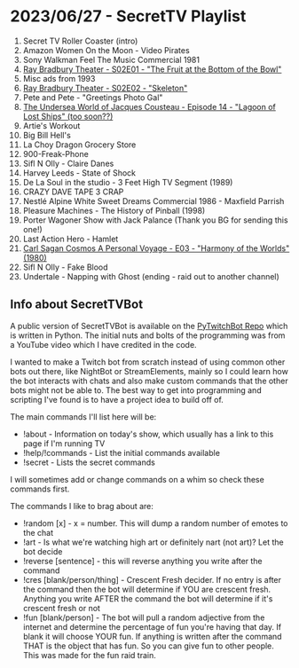 # 2023/06/27 - SecretTV Playlist

1. Secret TV Roller Coaster (intro)
2. Amazon Women On the Moon - Video Pirates
3. Sony Walkman Feel The Music Commercial 1981
4. [Ray Bradbury Theater - S02E01 - "The Fruit at the Bottom of the Bowl"](https://en.wikipedia.org/wiki/List_of_Ray_Bradbury_Theater_episodes)
5. Misc ads from 1993
6. [Ray Bradbury Theater - S02E02 - "Skeleton"](https://en.wikipedia.org/wiki/List_of_Ray_Bradbury_Theater_episodes)
7. Pete and Pete - "Greetings Photo Gal"
8. [The Undersea World of Jacques Cousteau - Episode 14 - "Lagoon of Lost Ships" (too soon??)](https://en.wikipedia.org/wiki/The_Undersea_World_of_Jacques_Cousteau)
9. Artie's Workout
10. Big Bill Hell's
11. La Choy Dragon Grocery Store
12. 900-Freak-Phone
13. Sifl N Olly - Claire Danes
14. Harvey Leeds - State of Shock
15. De La Soul in the studio - 3 Feet High TV Segment (1989)
16. CRAZY DAVE TAPE 3 CRAP
17. Nestlé Alpine White Sweet Dreams Commercial 1986 - Maxfield Parrish
18. Pleasure Machines - The History of Pinball (1998)
19. Porter Wagoner Show with Jack Palance (Thank you BG for sending this one!)
20. Last Action Hero - Hamlet
21. [Carl Sagan Cosmos A Personal Voyage - E03 - "Harmony of the Worlds" (1980)](https://en.wikipedia.org/wiki/Cosmos:_A_Personal_Voyage)
22. Sifl N Olly - Fake Blood
23. Undertale - Napping with Ghost (ending - raid out to another channel)




## Info about SecretTVBot

A public version of SecretTVBot is available on the [PyTwitchBot Repo](https://github.com/awbored/PyTwitchBot) which is written in Python.  The initial nuts and bolts of the programming was from a YouTube video which I have credited in the code.

I wanted to make a Twitch bot from scratch instead of using common other bots out there, like NightBot or StreamElements, mainly so I could learn how the bot interacts with chats and also make custom commands that the other bots might not be able to.  The best way to get into programming and scripting I've found is to have a project idea to build off of.

The main commands I'll list here will be:

 - !about - Information on today's show, which usually has a link to this page if I'm running TV
 - !help/!commands - List the initial commands available
 - !secret - Lists the secret commands

I will sometimes add or change commands on a whim so check these commands first.

The commands I like to brag about are:

 - !random [x] - x = number.  This will dump a random number of emotes to the chat
 - !art - Is what we're watching high art or definitely nart (not art)?  Let the bot decide
 - !reverse [sentence] - this will reverse anything you write after the command
 - !cres [blank/person/thing] - Crescent Fresh decider.  If no entry is after the command then the bot will determine if YOU are crescent fresh.  Anything you write AFTER the command the bot will determine if it's crescent fresh or not
 - !fun [blank/person] - The bot will pull a random adjective from the internet and determine the percentage of fun you're having that day.  If blank it will choose YOUR fun.  If anything is written after the command THAT is the object that has fun.  So you can give fun to other people.  This was made for the fun raid train.

